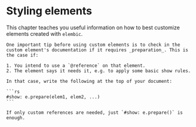 # Styling elements

This chapter teaches you useful information on how to best customize elements created with `elembic`.

````admonish note title="Preparation"
One important tip before using custom elements is to check in the custom element's documentation if it requires _preparation_. This is the case if:

1. You intend to use a `@reference` on that element.
2. The element says it needs it, e.g. to apply some basic show rules.

In that case, write the following at the top of your document:

```rs
#show: e.prepare(elem1, elem2, ...)
```

If only custom references are needed, just `#show: e.prepare()` is enough.

````
